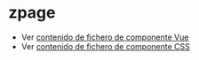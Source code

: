# zpage

 - Ver [contenido de fichero de componente Vue](./zpage.vue)
 - Ver [contenido de fichero de componente CSS](./zpage.scss)
